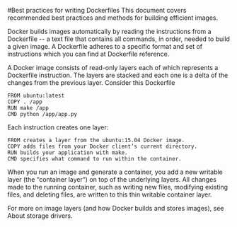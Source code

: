 #Best practices for writing Dockerfiles
This document covers recommended best practices and methods for building efficient images.

Docker builds images automatically by reading the instructions from a Dockerfile -- a text file that contains all commands, in order, needed to build a given image. A Dockerfile adheres to a specific format and set of instructions which you can find at Dockerfile reference.

A Docker image consists of read-only layers each of which represents a Dockerfile instruction. The layers are stacked and each one is a delta of the changes from the previous layer. Consider this Dockerfile
```
FROM ubuntu:latest
COPY . /app
RUN make /app
CMD python /app/app.py
```

Each instruction creates one layer:

    FROM creates a layer from the ubuntu:15.04 Docker image.
    COPY adds files from your Docker client’s current directory.
    RUN builds your application with make.
    CMD specifies what command to run within the container.

When you run an image and generate a container, you add a new writable layer (the “container layer”) on top of the underlying layers. All changes made to the running container, such as writing new files, modifying existing files, and deleting files, are written to this thin writable container layer.

For more on image layers (and how Docker builds and stores images), see About storage drivers.


